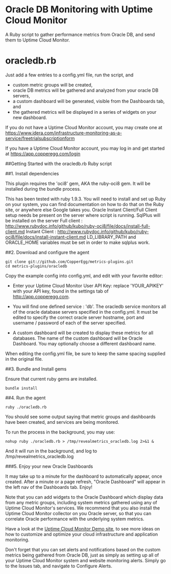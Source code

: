 Oracle DB Monitoring with Uptime Cloud Monitor
===========================

A Ruby script to gather performance metrics from Oracle DB, and send them to Uptime Cloud Monitor.


oracledb.rb
=============

Just add a few entries to a config.yml file, run the  script, and
  - custom metric groups will be created,
  - oracle DB metrics will be gathered and analyzed from your oracle DB servers,
  - a custom dashboard will be generated, visible from the Dashboards tab, and
  - the gathered metrics will be displayed in a series of widgets on your new dashboard.

If you do not have a Uptime Cloud Monitor account, you may create one at <https://www.idera.com/infrastructure-monitoring-as-a-service/freetrialsubscriptionform>

If you have a Uptime Cloud Monitor account, you may log in and get started at <https://app.copperegg.com/login>

##Getting Started with the oracledb.rb Ruby script

##1. Install dependencies

This plugin requires the 'oci8' gem, AKA the ruby-oci8 gem. It will be installed during the bundle process.

This has been tested with ruby 1.9.3. You will need to install and set up Ruby on your system, you can find documentation on how to do that on the Ruby site, or anywhere else Google takes you.
Oracle Instant Client/Full Client setup needs be present on the server where script is running. SqlPlus will be installed on the server
Full client : http://www.rubydoc.info/github/kubo/ruby-oci8/file/docs/install-full-client.md
Instant Client : http://www.rubydoc.info/github/kubo/ruby-oci8/file/docs/install-instant-client.md
LD_LIBRARY_PATH and ORACLE_HOME variables must be set in order to make sqlplus work.

##2. Download and configure the agent

    git clone git://github.com/CopperEgg/metrics-plugins.git
    cd metrics-plugins/oracledb

Copy the example config into config.yml, and edit with your favorite editor:

  - Enter your Uptime Cloud Monitor User API Key:  replace 'YOUR_APIKEY' with your API key, found in the settings tab of http://app.copperegg.com.

  - You will find one defined service : 'db'. The oracledb service monitors all of the oracle database servers specified in the config.yml. It must be edited to specify the correct oracle server hostname, port and username / password of each of the server specified.

  - A custom dashboard will be created to display these metrics for all databases. The name of the custom dashboard will be Oracle Dashboard. You may optionally choose a different dashboard name.

When editing the config.yml file, be sure to keep the same spacing supplied in the original file.

##3. Bundle and Install gems

Ensure that current ruby gems are installed.

    bundle install

##4. Run the agent

    ruby ./oracledb.rb

You should see some output saying that metric groups and dashboards have been created, and services are being monitored.

To run the process in the background, you may use:

    nohup ruby ./oracledb.rb > /tmp/revealmetrics_oracledb.log 2>&1 &

And it will run in the background, and log to /tmp/revealmetrics_oracledb.log


###5. Enjoy your new Oracle Dashboards

It may take up to a minute for the dashboard to automatically appear, once created.
After a minute or a page refresh, "Oracle Dashboard" will appear in the left nav of the Dashboards tab.  Enjoy!

Note that you can add widgets to the Oracle Dashboard which display data from any metric groups, including system metrics gathered using any of Uptime Cloud Monitor's services. We recommend that you also install the Uptime Cloud Monitor collector on you Oracle server, so that you can correlate Oracle performance with the underlying system metrics.


Have a look at the [Uptime Cloud Monitor Demo site](https://app.copperegg.com/demo), to see more ideas on how to customize and optimize your cloud infrastructure and application monitoring.

Don't forget that you can set alerts and notifications based on the custom metrics being gathered from Oracle DB, just as simply as setting up all of your Uptime Cloud Monitor system and website monitoring alerts. Simply go to the Issues tab, and navigate to Configure Alerts.

